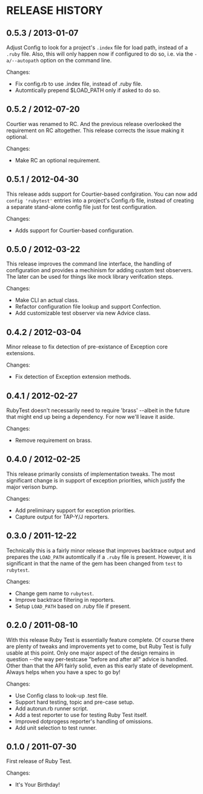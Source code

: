 # RELEASE HISTORY

## 0.5.3 / 2013-01-07

Adjust Config to look for a project's `.index` file for load path, instead of
a `.ruby` file. Also, this will only happen now if configured to do so,
i.e. via the `-a/--autopath` option on the command line.

Changes:

* Fix config.rb to use .index file, instead of .ruby file.
* Automtically prepend $LOAD_PATH only if asked to do so.


## 0.5.2 / 2012-07-20

Courtier was renamed to RC. And the previous release overlooked the requirement
on RC altogether. This release corrects the issue making it optional. 

Changes:

* Make RC an optional requirement.


## 0.5.1 / 2012-04-30

This release adds support for Courtier-based confgiration.
You can now add `config 'rubytest'` entries into a project's
Config.rb file, instead of creating a separate stand-alone
config file just for test configuration.

Changes:

* Adds support for Courtier-based configuration.


## 0.5.0 / 2012-03-22

This release improves the command line interface, the handling of
configuration and provides a mechinism for adding custom test 
observers. The later can be used for things like mock library
verifcation steps.

Changes:

* Make CLI an actual class.
* Refactor configuration file lookup and support Confection.
* Add customizable test observer via new Advice class.


## 0.4.2 / 2012-03-04

Minor release to fix detection of pre-existance of Exception core
extensions.

Changes:

* Fix detection of Exception extension methods.


## 0.4.1 / 2012-02-27

RubyTest doesn't necessarily need to require 'brass' --albeit in the future
that might end up being a dependency. For now we'll leave it aside.

Changes:

* Remove requirement on brass.


## 0.4.0 / 2012-02-25

This release primarily consists of implementation tweaks. The most significant
change is in support of exception priorities, which justify the major verison bump.

Changes:

* Add preliminary support for exception priorities.
* Capture output for TAP-Y/J reporters.


## 0.3.0 / 2011-12-22

Technically this is a fairly minor release that improves backtrace output
and prepares the `LOAD_PATH` automtically if a `.ruby` file is present.
However, it is significant in that the name of the gem has been changed
from `test` to `rubytest`.

Changes:

* Change gem name to `rubytest`.
* Improve backtrace filtering in reporters.
* Setup `LOAD_PATH` based on .ruby file if present.


## 0.2.0 / 2011-08-10

With this release Ruby Test is essentially feature complete. Of course there
are plenty of tweaks and improvements yet to come, but Ruby Test is fully usable
at this point. Only one major aspect of the design remains in question --the
way per-testcase "before and after all" advice is handled. Other than that
the API fairly solid, even as this early state of development. Always helps
when you have a spec to go by!

Changes:

* Use Config class to look-up .test file.
* Support hard testing, topic and pre-case setup.
* Add autorun.rb runner script.
* Add a test reporter to use for testing Ruby Test itself.
* Improved dotprogess reporter's handling of omissions.
* Add unit selection to test runner.


## 0.1.0 / 2011-07-30

First release of Ruby Test.

Changes:

* It's Your Birthday!

